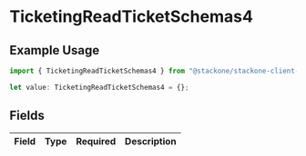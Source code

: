 # TicketingReadTicketSchemas4

## Example Usage

```typescript
import { TicketingReadTicketSchemas4 } from "@stackone/stackone-client-ts/sdk/models/shared";

let value: TicketingReadTicketSchemas4 = {};
```

## Fields

| Field       | Type        | Required    | Description |
| ----------- | ----------- | ----------- | ----------- |